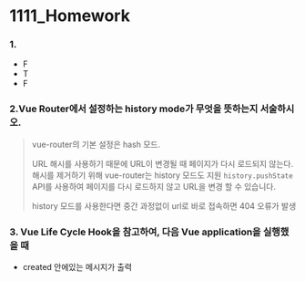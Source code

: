 # 1111_Homework

### 1. 

- F
- T
- F





### 2.Vue Router에서 설정하는 history mode가 무엇을 뜻하는지 서술하시오.

> vue-router의 기본 설정은 hash 모드. 
>
> URL 해시를 사용하기 때문에 URL이 변경될 때 페이지가 다시 로드되지 않는다.
> 해시를 제거하기 위해 vue-router는 history 모드도 지원 `history.pushState` API를 사용하여 페이지를 다시 로드하지 않고 URL을 변경 할 수 있습니다.
>
> history 모드를 사용한다면 중간 과정없이 url로 바로 접속하면 404 오류가 발생





### 3. Vue Life Cycle Hook을 참고하여, 다음 Vue application을 실행했을 때

- created 안에있는 메시지가 출력

